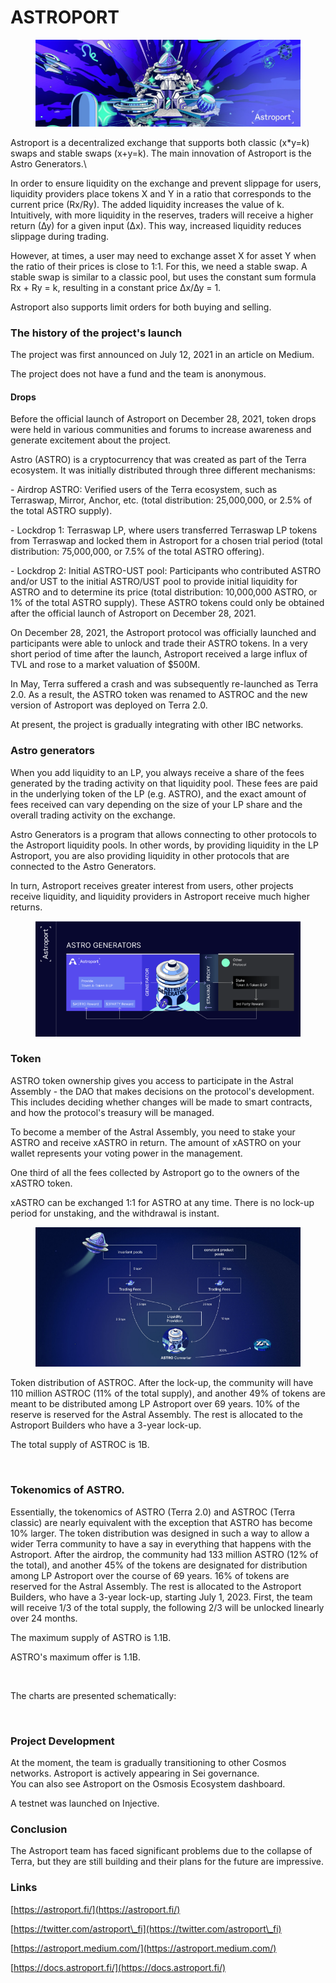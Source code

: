 # ASTROPORT

<figure><img src="../.gitbook/assets/image (6).png" alt=""><figcaption></figcaption></figure>

Astroport is a decentralized exchange that supports both classic (x\*y=k) swaps and stable swaps (x+y=k). The main innovation of Astroport is the Astro Generators.\


In order to ensure liquidity on the exchange and prevent slippage for users, liquidity providers place tokens X and Y in a ratio that corresponds to the current price (Rx/Ry). The added liquidity increases the value of k. Intuitively, with more liquidity in the reserves, traders will receive a higher return (∆y) for a given input (∆x). This way, increased liquidity reduces slippage during trading.

However, at times, a user may need to exchange asset X for asset Y when the ratio of their prices is close to 1:1. For this, we need a stable swap. A stable swap is similar to a classic pool, but uses the constant sum formula Rx + Ry = k, resulting in a constant price ∆x/∆y = 1.

Astroport also supports limit orders for both buying and selling.

### The history of the project's launch <a href="#mzxw" id="mzxw"></a>

The project was first announced on July 12, 2021 in an article on Medium.

The project does not have a fund and the team is anonymous.

#### **Drops** <a href="#tw6i" id="tw6i"></a>

Before the official launch of Astroport on December 28, 2021, token drops were held in various communities and forums to increase awareness and generate excitement about the project.

Astro (ASTRO) is a cryptocurrency that was created as part of the Terra ecosystem. It was initially distributed through three different mechanisms:

\- Airdrop ASTRO: Verified users of the Terra ecosystem, such as Terraswap, Mirror, Anchor, etc. (total distribution: 25,000,000, or 2.5% of the total ASTRO supply).

\- Lockdrop 1: Terraswap LP, where users transferred Terraswap LP tokens from Terraswap and locked them in Astroport for a chosen trial period (total distribution: 75,000,000, or 7.5% of the total ASTRO offering).

\- Lockdrop 2: Initial ASTRO-UST pool: Participants who contributed ASTRO and/or UST to the initial ASTRO/UST pool to provide initial liquidity for ASTRO and to determine its price (total distribution: 10,000,000 ASTRO, or 1% of the total ASTRO supply). These ASTRO tokens could only be obtained after the official launch of Astroport on December 28, 2021.

On December 28, 2021, the Astroport protocol was officially launched and participants were able to unlock and trade their ASTRO tokens. In a very short period of time after the launch, Astroport received a large influx of TVL and rose to a market valuation of $500M.

In May, Terra suffered a crash and was subsequently re-launched as Terra 2.0. As a result, the ASTRO token was renamed to ASTROC and the new version of Astroport was deployed on Terra 2.0.

At present, the project is gradually integrating with other IBC networks.

### Astro generators <a href="#00mg" id="00mg"></a>

When you add liquidity to an LP, you always receive a share of the fees generated by the trading activity on that liquidity pool. These fees are paid in the underlying token of the LP (e.g. ASTRO), and the exact amount of fees received can vary depending on the size of your LP share and the overall trading activity on the exchange.

Astro Generators is a program that allows connecting to other protocols to the Astroport liquidity pools. In other words, by providing liquidity in the LP Astroport, you are also providing liquidity in other protocols that are connected to the Astro Generators.

In turn, Astroport receives greater interest from users, other projects receive liquidity, and liquidity providers in Astroport receive much higher returns.

<figure><img src="../.gitbook/assets/image (4).png" alt=""><figcaption></figcaption></figure>

### Token

ASTRO token ownership gives you access to participate in the Astral Assembly - the DAO that makes decisions on the protocol's development. This includes deciding whether changes will be made to smart contracts, and how the protocol's treasury will be managed.

To become a member of the Astral Assembly, you need to stake your ASTRO and receive xASTRO in return. The amount of xASTRO on your wallet represents your voting power in the management.

One third of all the fees collected by Astroport go to the owners of the xASTRO token.

xASTRO can be exchanged 1:1 for ASTRO at any time. There is no lock-up period for unstaking, and the withdrawal is instant.

<figure><img src="../.gitbook/assets/image (2).png" alt=""><figcaption></figcaption></figure>

Token distribution of ASTROC. After the lock-up, the community will have 110 million ASTROC (11% of the total supply), and another 49% of tokens are meant to be distributed among LP Astroport over 69 years. 10% of the reserve is reserved for the Astral Assembly. The rest is allocated to the Astroport Builders who have a 3-year lock-up.

The total supply of ASTROC is 1B.

<figure><img src="https://img4.teletype.in/files/3d/9a/3d9ae00b-7052-4b4b-94b4-a9ec91f2ae0f.png" alt=""><figcaption></figcaption></figure>

### Tokenomics of ASTRO.

Essentially, the tokenomics of ASTRO (Terra 2.0) and ASTROC (Terra classic) are nearly equivalent with the exception that ASTRO has become 10% larger. The token distribution was designed in such a way to allow a wider Terra community to have a say in everything that happens with the Astroport. After the airdrop, the community had 133 million ASTRO (12% of the total), and another 45% of the tokens are designated for distribution among LP Astroport over the course of 69 years. 16% of tokens are reserved for the Astral Assembly. The rest is allocated to the Astroport Builders, who have a 3-year lock-up, starting July 1, 2023. First, the team will receive 1/3 of the total supply, the following 2/3 will be unlocked linearly over 24 months.

The maximum supply of ASTRO is 1.1B.

ASTRO's maximum offer is 1.1B.

<figure><img src="https://img3.teletype.in/files/66/0a/660aceec-0eb0-438d-8300-943d7bfeb36f.png" alt=""><figcaption></figcaption></figure>

The charts are presented schematically:

<figure><img src="https://img1.teletype.in/files/40/48/4048cdd7-7c99-4967-b60c-772a17a9dfd9.png" alt=""><figcaption></figcaption></figure>

### Project Development <a href="#pcbw" id="pcbw"></a>

At the moment, the team is gradually transitioning to other Cosmos networks. Astroport is actively appearing in Sei governance.\
You can also see Astroport on the Osmosis Ecosystem dashboard.

A testnet was launched on Injective.

### Conclusion <a href="#xzbc" id="xzbc"></a>

The Astroport team has faced significant problems due to the collapse of Terra, but they are still building and their plans for the future are impressive.

### Links <a href="#g4si" id="g4si"></a>

[https://astroport.fi/](https://astroport.fi/)

[https://twitter.com/astroport\_fi](https://twitter.com/astroport\_fi)

[https://astroport.medium.com/](https://astroport.medium.com/)

[https://docs.astroport.fi/](https://docs.astroport.fi/)
